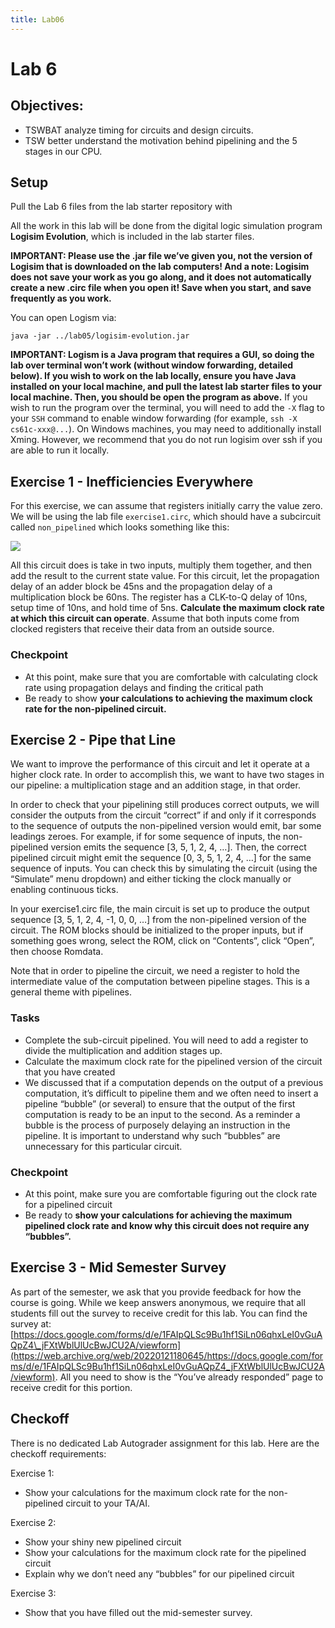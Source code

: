 ```yaml
---
title: Lab06
---
```



# Lab 6


## Objectives:

-   TSWBAT analyze timing for circuits and design circuits.
-   TSW better understand the motivation behind pipelining and the 5 stages in our CPU.

## Setup

Pull the Lab 6 files from the lab starter repository with

All the work in this lab will be done from the digital logic simulation program **Logisim Evolution**, which is included in the lab starter files.

**IMPORTANT: Please use the .jar file we’ve given you, not the version of Logisim that is downloaded on the lab computers! And a note: Logisim does not save your work as you go along, and it does not automatically create a new .circ file when you open it! Save when you start, and save frequently as you work.**

You can open Logism via:

```
java -jar ../lab05/logisim-evolution.jar

```

**IMPORTANT: Logism is a Java program that requires a GUI, so doing the lab over terminal won’t work (without window forwarding, detailed below). If you wish to work on the lab locally, ensure you have Java installed on your local machine, and pull the latest lab starter files to your local machine. Then, you should be open the program as above.** If you wish to run the program over the terminal, you will need to add the `-X` flag to your `SSH` command to enable window forwarding (for example, `ssh -X cs61c-xxx@...`). On Windows machines, you may need to additionally install Xming. However, we recommend that you do not run logisim over ssh if you are able to run it locally.

## Exercise 1 - Inefficiencies Everywhere

For this exercise, we can assume that registers initially carry the value zero. We will be using the lab file `exercise1.circ`, which should have a subcircuit called `non_pipelined` which looks something like this:

![](/img/cs61c/exercise1.png)

All this circuit does is take in two inputs, multiply them together, and then add the result to the current state value. For this circuit, let the propagation delay of an adder block be 45ns and the propagation delay of a multiplication block be 60ns. The register has a CLK-to-Q delay of 10ns, setup time of 10ns, and hold time of 5ns. **Calculate the maximum clock rate at which this circuit can operate**. Assume that both inputs come from clocked registers that receive their data from an outside source.

### Checkpoint

-   At this point, make sure that you are comfortable with calculating clock rate using propagation delays and finding the critical path
-   Be ready to show **your calculations to achieving the maximum clock rate for the non-pipelined circuit.**

## Exercise 2 - Pipe that Line

We want to improve the performance of this circuit and let it operate at a higher clock rate. In order to accomplish this, we want to have two stages in our pipeline: a multiplication stage and an addition stage, in that order.

In order to check that your pipelining still produces correct outputs, we will consider the outputs from the circuit “correct” if and only if it corresponds to the sequence of outputs the non-pipelined version would emit, bar some leadings zeroes. For example, if for some sequence of inputs, the non-pipelined version emits the sequence \[3, 5, 1, 2, 4, …\]. Then, the correct pipelined circuit might emit the sequence \[0, 3, 5, 1, 2, 4, …\] for the same sequence of inputs. You can check this by simulating the circuit (using the “Simulate” menu dropdown) and either ticking the clock manually or enabling continuous ticks.

In your exercise1.circ file, the main circuit is set up to produce the output sequence \[3, 5, 1, 2, 4, -1, 0, 0, …\] from the non-pipelined version of the circuit. The ROM blocks should be initialized to the proper inputs, but if something goes wrong, select the ROM, click on “Contents”, click “Open”, then choose Romdata.

Note that in order to pipeline the circuit, we need a register to hold the intermediate value of the computation between pipeline stages. This is a general theme with pipelines.

### Tasks

-   Complete the sub-circuit pipelined. You will need to add a register to divide the multiplication and addition stages up.
-   Calculate the maximum clock rate for the pipelined version of the circuit that you have created
-   We discussed that if a computation depends on the output of a previous computation, it’s difficult to pipeline them and we often need to insert a pipeline “bubble” (or several) to ensure that the output of the first computation is ready to be an input to the second. As a reminder a bubble is the process of purposely delaying an instruction in the pipeline. It is important to understand why such “bubbles” are unnecessary for this particular circuit.

### Checkpoint

-   At this point, make sure you are comfortable figuring out the clock rate for a pipelined circuit
-   Be ready to **show your calculations for achieving the maximum pipelined clock rate and know why this circuit does not require any “bubbles”.**

## Exercise 3 - Mid Semester Survey

As part of the semester, we ask that you provide feedback for how the course is going. While we keep answers anonymous, we require that all students fill out the survey to receive credit for this lab. You can find the survey at: [https://docs.google.com/forms/d/e/1FAIpQLSc9Bu1hf1SiLn06qhxLeI0vGuAQpZ4\_jFXtWblUlUcBwJCU2A/viewform](https://web.archive.org/web/20220121180645/https://docs.google.com/forms/d/e/1FAIpQLSc9Bu1hf1SiLn06qhxLeI0vGuAQpZ4_jFXtWblUlUcBwJCU2A/viewform). All you need to show is the “You’ve already responded” page to receive credit for this portion.

## Checkoff

There is no dedicated Lab Autograder assignment for this lab. Here are the checkoff requirements:

Exercise 1:

-   Show your calculations for the maximum clock rate for the non-pipelined circuit to your TA/AI.

Exercise 2:

-   Show your shiny new pipelined circuit
-   Show your calculations for the maximum clock rate for the pipelined circuit
-   Explain why we don’t need any “bubbles” for our pipelined circuit

Exercise 3:

-   Show that you have filled out the mid-semester survey.